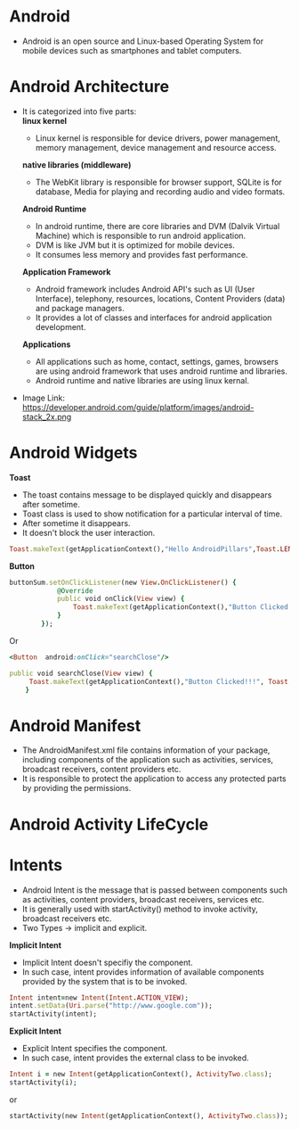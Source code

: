 # Android

- Android is an open source and Linux-based Operating System for mobile devices such as smartphones and tablet computers.

# Android Architecture

- It is categorized into five parts:  
     __linux kernel__  
     - Linux kernel is responsible for device drivers, power management, memory management, device management and resource access. 
     
     __native libraries (middleware)__  
     - The WebKit library is responsible for browser support, SQLite is for database, Media for playing and recording audio and video formats.  
     
     __Android Runtime__  
    - In android runtime, there are core libraries and DVM (Dalvik Virtual Machine) which is responsible to run android application. 
    - DVM is like JVM but it is optimized for mobile devices. 
    - It consumes less memory and provides fast performance.   
    
     __Application Framework__  
    - Android framework includes Android API's such as UI (User Interface), telephony, resources, locations, Content Providers (data) and package managers. 
    - It provides a lot of classes and interfaces for android application development.  
    
     __Applications__  
    - All applications such as home, contact, settings, games, browsers are using android framework that uses android runtime and libraries. 
    - Android runtime and native libraries are using linux kernal.  
- Image Link: https://developer.android.com/guide/platform/images/android-stack_2x.png

# Android Widgets

__Toast__

- The toast contains message to be displayed quickly and disappears after sometime.
- Toast class is used to show notification for a particular interval of time. 
- After sometime it disappears. 
- It doesn't block the user interaction.

```ruby
Toast.makeText(getApplicationContext(),"Hello AndroidPillars",Toast.LENGTH_SHORT).show();  
```

__Button__

```ruby
buttonSum.setOnClickListener(new View.OnClickListener() {  
            @Override  
            public void onClick(View view) {  
                Toast.makeText(getApplicationContext(),"Button Clicked!!!", Toast.LENGTH_LONG).show();  
            }  
        });  
```

Or

```ruby
<Button  android:onClick="searchClose"/>  
````

```ruby
public void searchClose(View view) {
     Toast.makeText(getApplicationContext(),"Button Clicked!!!", Toast.LENGTH_LONG).show();  
    }
```

# Android Manifest

- The AndroidManifest.xml file contains information of your package, including components of the application such as activities, services, broadcast receivers, content providers etc.
- It is responsible to protect the application to access any protected parts by providing the permissions.

# Android Activity LifeCycle


# Intents

- Android Intent is the message that is passed between components such as activities, content providers, broadcast receivers, services etc.
- It is generally used with startActivity() method to invoke activity, broadcast receivers etc.
- Two Types -> implicit and explicit.

__Implicit Intent__

- Implicit Intent doesn't specifiy the component.
- In such case, intent provides information of available components provided by the system that is to be invoked.

```ruby
Intent intent=new Intent(Intent.ACTION_VIEW);  
intent.setData(Uri.parse("http://www.google.com"));  
startActivity(intent);  
```

__Explicit Intent__

- Explicit Intent specifies the component. 
- In such case, intent provides the external class to be invoked.

```ruby
Intent i = new Intent(getApplicationContext(), ActivityTwo.class);  
startActivity(i);  
```

or

```ruby
startActivity(new Intent(getApplicationContext(), ActivityTwo.class));
```
